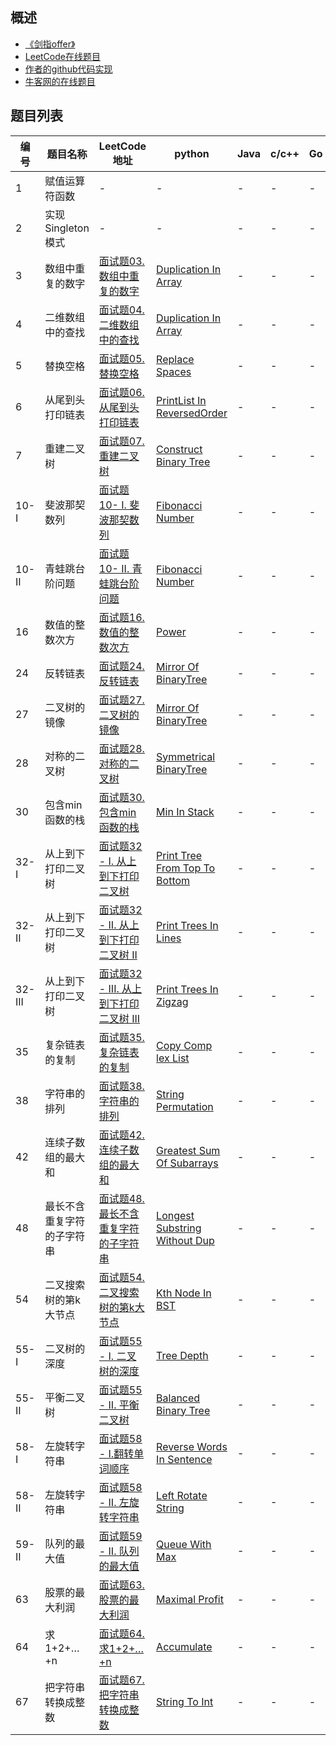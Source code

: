﻿

## 概述
- [《剑指offer》](https://book.douban.com/subject/6966465/)   
- [LeetCode在线题目](https://leetcode-cn.com/problemset/lcof/)   
- [作者的github代码实现](https://github.com/zhedahht/CodingInterviewChinese2)   
- [牛客网的在线题目](https://www.nowcoder.com/ta/coding-interviews)   


   
   
## 题目列表

| 编号 | 题目名称 | LeetCode地址 | python | Java | c/c++ | Go | 作者给出的实现 | 
| --- | --- | --- | --- | --- | --- | --- |  --- | 
| 1 | 赋值运算符函数 | - | - | - | - |- | [AssignmentOperator](https://github.com/zhedahht/CodingInterviewChinese2/blob/master/01_AssignmentOperator/AssignmentOperator.cpp) | 
| 2 | 实现Singleton模式 | - | - | - | - | - | [Singleton](https://github.com/zhedahht/CodingInterviewChinese2/blob/master/02_Singleton/Program.cs) | - |
| 3 | 数组中重复的数字 | [面试题03. 数组中重复的数字](https://leetcode-cn.com/problems/shu-zu-zhong-zhong-fu-de-shu-zi-lcof/) |[Duplication In Array](./3.数组中重复的数字/shu-zu-zhong-zhong-fu-de-shu-zi-lcof.py) | - | - | - |[DuplicationInArray.cpp](https://github.com/zhedahht/CodingInterviewChinese2/tree/master/03_01_DuplicationInArray) | 
| 4 | 二维数组中的查找 | [面试题04. 二维数组中的查找](https://leetcode-cn.com/problems/er-wei-shu-zu-zhong-de-cha-zhao-lcof/) |[Duplication In Array](./4.二维数组中的查找/er-wei-shu-zu-zhong-de-cha-zhao-lcof.py) | - | - | - |[FindInPartiallySortedMatrix.cpp](https://github.com/zhedahht/CodingInterviewChinese2/blob/master/04_FindInPartiallySortedMatrix/FindInPartiallySortedMatrix.cpp) | 
| 5 | 替换空格 | [面试题05.替换空格](https://leetcode-cn.com/problems/ti-huan-kong-ge-lcof/) |[Replace Spaces](./5.替换空格/ti-huan-kong-ge-lcof.py) | - | - | - |[ReplaceSpaces.cpp](https://github.com/zhedahht/CodingInterviewChinese2/blob/master/05_ReplaceSpaces/ReplaceSpaces.cpp) | 
| 6 | 从尾到头打印链表 | [面试题06. 从尾到头打印链表](https://leetcode-cn.com/problems/cong-wei-dao-tou-da-yin-lian-biao-lcof/) |[PrintList In ReversedOrder](./6.从尾到头打印链表/cong-wei-dao-tou-da-yin-lian-biao-lcof.py) | - | - | - |[PrintListInReversedOrder.cpp](https://github.com/zhedahht/CodingInterviewChinese2/blob/master/06_PrintListInReversedOrder/PrintListInReversedOrder.cpp) | 
| 7 | 重建二叉树 | [面试题07. 重建二叉树](https://leetcode-cn.com/problems/zhong-jian-er-cha-shu-lcof/) |[Construct Binary Tree](./7.重建二叉树/zhong-jian-er-cha-shu-lcof.py) | - | - | - |[ConstructBinaryTree.cpp](https://github.com/zhedahht/CodingInterviewChinese2/blob/master/07_ConstructBinaryTree/ConstructBinaryTree.cpp) | 
| 10-I | 斐波那契数列 | [面试题10- I. 斐波那契数列](https://leetcode-cn.com/problems/fei-bo-na-qi-shu-lie-lcof/) |[Fibonacci Number](./10.斐波那契数列/Fibonacci_Number.py) | - | - | - |[Fibonacci.cpp](https://github.com/zhedahht/CodingInterviewChinese2/blob/master/10_Fibonacci/Fibonacci.cpp) | 
| 10-II | 青蛙跳台阶问题    | [面试题10- II. 青蛙跳台阶问题](https://leetcode-cn.com/problems/qing-wa-tiao-tai-jie-wen-ti-lcof/) |[Fibonacci Number](./10.II.青蛙跳台阶问题/qing-wa-tiao-tai-jie-wen-ti-lcof.py) | - | - | - |[Fibonacci.cpp](https://github.com/zhedahht/CodingInterviewChinese2/blob/master/10_Fibonacci/Fibonacci.cpp) | 
| 16 | 数值的整数次方 | [面试题16. 数值的整数次方](https://leetcode-cn.com/problems/shu-zhi-de-zheng-shu-ci-fang-lcof/)|[Power](./16.数值的整数次方/shu-zhi-de-zheng-shu-ci-fang-lcof.py) | - | - | - |[Power.cpp](https://github.com/zhedahht/CodingInterviewChinese2/blob/master/16_Power/Power.cpp) | 
| 24 | 反转链表 | [面试题24. 反转链表](https://leetcode-cn.com/problems/fan-zhuan-lian-biao-lcof/) |[Mirror Of BinaryTree](./24.反转链表/fan-zhuan-lian-biao-lcof.py) | - | - | - |[ReverseList.cpp](https://github.com/zhedahht/CodingInterviewChinese2/blob/master/24_ReverseList/ReverseList.cpp) | 
| 27 | 二叉树的镜像 | [面试题27. 二叉树的镜像](https://leetcode-cn.com/problems/er-cha-shu-de-jing-xiang-lcof/) |[Mirror Of BinaryTree](./27.二叉树的镜像/er-cha-shu-de-jing-xiang-lcof.py) | - | - | - |[MirrorOfBinaryTree.cpp](https://github.com/zhedahht/CodingInterviewChinese2/blob/master/27_MirrorOfBinaryTree/MirrorOfBinaryTree.cpp) | 
| 28 | 对称的二叉树 | [面试题28. 对称的二叉树](https://leetcode-cn.com/problems/dui-cheng-de-er-cha-shu-lcof/) |[Symmetrical BinaryTree](./28.对称的二叉树/dui-cheng-de-er-cha-shu-lcof.py) | - | - | - |[SymmetricalBinaryTree.cpp](https://github.com/zhedahht/CodingInterviewChinese2/blob/master/28_SymmetricalBinaryTree/SymmetricalBinaryTree.cpp) | 
| 30 | 包含min函数的栈 | [面试题30. 包含min函数的栈](https://leetcode-cn.com/problems/bao-han-minhan-shu-de-zhan-lcof/)|[Min In Stack](./30.包含min函数的栈/bao-han-minhan-shu-de-zhan-lcof.py) | - | - | - |[MinInStack.cpp](https://github.com/zhedahht/CodingInterviewChinese2/blob/master/30_MinInStack/MinInStack.cpp) | 
| 32-I | 从上到下打印二叉树 | [面试题32 - I. 从上到下打印二叉树](https://leetcode-cn.com/problems/cong-shang-dao-xia-da-yin-er-cha-shu-lcof/)|[Print Tree From Top To Bottom](./32.I.从上到下打印二叉树/cong-shang-dao-xia-da-yin-er-cha-shu-lcof.py) | - | - | - |[PrintTreeFromTopToBottom.cpp](https://github.com/zhedahht/CodingInterviewChinese2/blob/master/32_01_PrintTreeFromTopToBottom/PrintTreeFromTopToBottom.cpp) | 
| 32-II | 从上到下打印二叉树 | [面试题32 - II. 从上到下打印二叉树 II](https://leetcode-cn.com/problems/cong-shang-dao-xia-da-yin-er-cha-shu-ii-lcof/)|[Print Trees In Lines](./32.II.从上到下打印二叉树/cong-shang-dao-xia-da-yin-er-cha-shu-ii-lcof.py) | - | - | - |[PrintTreesInLines.cpp](https://github.com/zhedahht/CodingInterviewChinese2/blob/master/32_02_PrintTreesInLines/PrintTreesInLines.cpp) | 
| 32-III | 从上到下打印二叉树 | [面试题32 - III. 从上到下打印二叉树 III](https://leetcode-cn.com/problems/cong-shang-dao-xia-da-yin-er-cha-shu-iii-lcof/)|[Print Trees In Zigzag](./32.III.从上到下打印二叉树/cong-shang-dao-xia-da-yin-er-cha-shu-iii-lcof.py) | - | - | - |[PrintTreesInZigzag.cpp](https://github.com/zhedahht/CodingInterviewChinese2/blob/master/32_03_PrintTreesInZigzag/PrintTreesInZigzag.cpp) | 
| 35 | 复杂链表的复制 | [面试题35. 复杂链表的复制](https://leetcode-cn.com/problems/fu-za-lian-biao-de-fu-zhi-lcof/)|[Copy Comp lex List](./35.复杂链表的复制/fu-za-lian-biao-de-fu-zhi-lcof.py) | - | - | - |[CopyComplexList.cpp](https://github.com/zhedahht/CodingInterviewChinese2/blob/master/35_CopyComplexList/CopyComplexList.cpp) | 
| 38 | 字符串的排列 | [面试题38. 字符串的排列](https://leetcode-cn.com/problems/zi-fu-chuan-de-pai-lie-lcof/)|[String Permutation](./38.字符串的排列/zi-fu-chuan-de-pai-lie-lcof.py) | - | - | - |[StringPermutation.cpp](https://github.com/zhedahht/CodingInterviewChinese2/blob/master/38_StringPermutation/StringPermutation.cpp) | 
| 42 | 连续子数组的最大和 | [面试题42. 连续子数组的最大和](https://leetcode-cn.com/problems/lian-xu-zi-shu-zu-de-zui-da-he-lcof/)|[Greatest Sum Of Subarrays](./42.连续子数组的最大和/lian-xu-zi-shu-zu-de-zui-da-he-lcof.py) | - | - | - |[GreatestSumOfSubarrays.cpp](https://github.com/zhedahht/CodingInterviewChinese2/blob/master/42_GreatestSumOfSubarrays/GreatestSumOfSubarrays.cpp) | 
| 48 | 最长不含重复字符的子字符串 | [面试题48. 最长不含重复字符的子字符串](https://leetcode-cn.com/problems/zui-chang-bu-han-zhong-fu-zi-fu-de-zi-zi-fu-chuan-lcof/)|[Longest Substring Without Dup](./48.最长不含重复字符的子字符串/zui-chang-bu-han-zhong-fu-zi-fu-de-zi-zi-fu-chuan-lcof.py) | - | - | - |[LongestSubstringWithoutDup.cpp](https://github.com/zhedahht/CodingInterviewChinese2/blob/master/48_LongestSubstringWithoutDup/LongestSubstringWithoutDup.cpp) | 
| 54 | 二叉搜索树的第k大节点 | [面试题54. 二叉搜索树的第k大节点](https://leetcode-cn.com/problems/er-cha-sou-suo-shu-de-di-kda-jie-dian-lcof/)|[Kth Node In BST](./54.二叉搜索树的第k大节点/er-cha-sou-suo-shu-de-di-kda-jie-dian-lcof.py) | - | - | - |[KthNodeInBST.cpp](https://github.com/zhedahht/CodingInterviewChinese2/blob/master/54_KthNodeInBST/KthNodeInBST.cpp) | 
| 55-I | 二叉树的深度 | [面试题55 - I. 二叉树的深度](https://leetcode-cn.com/problems/er-cha-shu-de-shen-du-lcof/)|[Tree Depth](./55.I.二叉树的深度/er-cha-shu-de-shen-du-lcof.py) | - | - | - |[TreeDepth.cpp](https://github.com/zhedahht/CodingInterviewChinese2/blob/master/55_01_TreeDepth/TreeDepth.cpp) | 
| 55-II | 平衡二叉树 | [面试题55 - II. 平衡二叉树](https://leetcode-cn.com/problems/ping-heng-er-cha-shu-lcof/)|[Balanced Binary Tree](./55.II.平衡二叉树/ping-heng-er-cha-shu-lcof.py) | - | - | - |[BalancedBinaryTree.cpp](https://github.com/zhedahht/CodingInterviewChinese2/blob/master/55_02_BalancedBinaryTree/BalancedBinaryTree.cpp) | 
| 58-I | 左旋转字符串 | [面试题58 - I.翻转单词顺序](https://leetcode-cn.com/problems/fan-zhuan-dan-ci-shun-xu-lcof/)|[Reverse Words In Sentence](./58.I.翻转单词顺序/fan-zhuan-dan-ci-shun-xu-lcof.py) | - | - | - |[ReverseWordsInSentence.cpp](https://github.com/zhedahht/CodingInterviewChinese2/blob/master/58_01_ReverseWordsInSentence/ReverseWordsInSentence.cpp) | 
| 58-II | 左旋转字符串 | [面试题58 - II. 左旋转字符串](https://leetcode-cn.com/problems/zuo-xuan-zhuan-zi-fu-chuan-lcof/)|[Left Rotate String](./58.II.左旋转字符串/zuo-xuan-zhuan-zi-fu-chuan-lcof.py) | - | - | - |[LeftRotateString.cpp](https://github.com/zhedahht/CodingInterviewChinese2/blob/master/58_02_LeftRotateString/LeftRotateString.cpp) | 
| 59-II | 队列的最大值 | [面试题59 - II. 队列的最大值](https://leetcode-cn.com/problems/dui-lie-de-zui-da-zhi-lcof/)|[Queue With Max](./59.II.队列的最大值/dui-lie-de-zui-da-zhi-lcof.py) | - | - | - |[QueueWithMax.cpp](https://github.com/zhedahht/CodingInterviewChinese2/blob/master/59_02_QueueWithMax/QueueWithMax.cpp) | 
| 63 | 股票的最大利润 | [面试题63. 股票的最大利润](https://leetcode-cn.com/problems/gu-piao-de-zui-da-li-run-lcof/)|[Maximal Profit](./63.股票的最大利润/gu-piao-de-zui-da-li-run-lcof.py) | - | - | - |[MaximalProfit.cpp](https://github.com/zhedahht/CodingInterviewChinese2/blob/master/63_MaximalProfit/MaximalProfit.cpp) |
| 64 | 求1+2+…+n | [面试题64. 求1+2+…+n](https://leetcode-cn.com/problems/qiu-12n-lcof/)|[Accumulate](./64.求1+2+n/qiu-12n-lcof.py) | - | - | - |[Accumulate.cpp](https://github.com/zhedahht/CodingInterviewChinese2/blob/master/64_Accumulate/Accumulate.cpp) | 
| 67 | 把字符串转换成整数 | [面试题67. 把字符串转换成整数](https://leetcode-cn.com/problems/ba-zi-fu-chuan-zhuan-huan-cheng-zheng-shu-lcof/)|[String To Int](./67.把字符串转换成整数/ba-zi-fu-chuan-zhuan-huan-cheng-zheng-shu-lcof.py) | - | - | - |[StringToInt.cpp](https://github.com/zhedahht/CodingInterviewChinese2/blob/master/67_StringToInt/StringToInt.cpp) | 




















